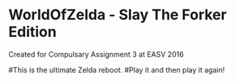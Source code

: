 # WorldOfZelda - Slay The Forker Edition
Created for Compulsary Assignment 3 at EASV 2016

#This is the ultimate Zelda reboot.
#Play it and then play it again!
